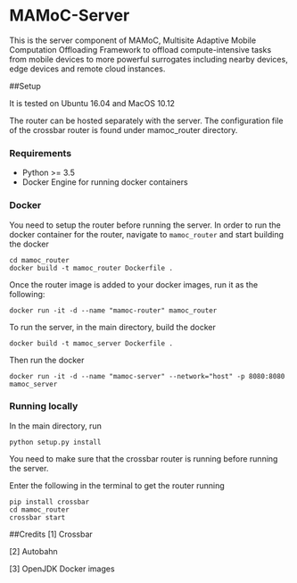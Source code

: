 # MAMoC-Server
This is the server component of MAMoC, Multisite Adaptive Mobile Computation Offloading Framework 
to offload compute-intensive tasks from mobile devices to more powerful surrogates including nearby devices, edge devices and remote cloud instances.

##Setup

It is tested on Ubuntu 16.04 and MacOS 10.12

The router can be hosted separately with the server. The configuration file of the crossbar router is found under mamoc_router directory.

### Requirements
- Python >= 3.5
- Docker Engine for running docker containers

### Docker

You need to setup the router before running the server. In order to run the docker container for the router, navigate to `mamoc_router` 
and start building the docker

``` 
cd mamoc_router
docker build -t mamoc_router Dockerfile .
```

Once the router image is added to your docker images, run it as the following:

```
docker run -it -d --name "mamoc-router" mamoc_router
```

To run the server, in the main directory, build the docker

```
docker build -t mamoc_server Dockerfile .
```

Then run the docker

```
docker run -it -d --name "mamoc-server" --network="host" -p 8080:8080 mamoc_server
```

### Running locally
In the main directory, run 

```
python setup.py install
```

You need to make sure that the crossbar router is running before running the server.

Enter the following in the terminal to get the router running

```
pip install crossbar
cd mamoc_router
crossbar start
```

##Credits
[1] Crossbar

[2] Autobahn

[3] OpenJDK Docker images